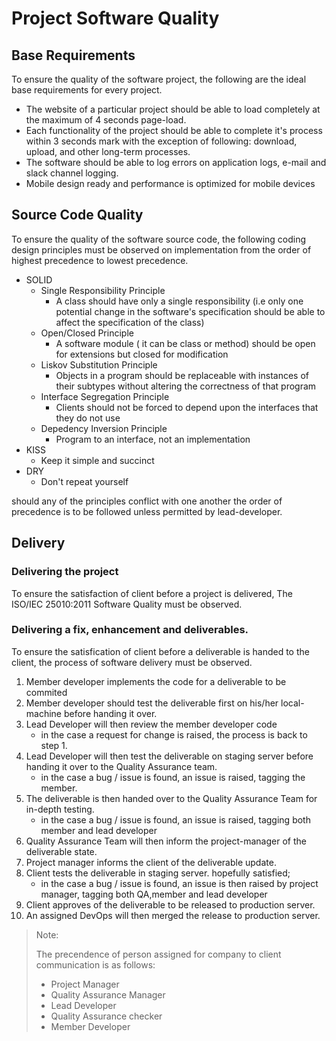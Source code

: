 # Project Software Quality

## Base Requirements<a name="base-requirements"></a>

To ensure the quality of the software project, the following are the ideal base requirements for every project.

- The website of a particular project should be able to load completely at the maximum of 4 seconds page-load.
- Each functionality of the project should be able to complete it's process within 3 seconds mark with the exception of following: download, upload, and other long-term processes.
- The software should be able to log errors on application logs, e-mail and slack channel logging.
- Mobile design ready and performance is optimized for mobile devices

## Source Code Quality<a name="source-code-quality"></a>

To ensure the quality of the software source code, the following coding design principles must be observed on implementation from the order of highest precedence to lowest precedence.

- SOLID
  - Single Responsibility Principle
    - A class should have only a single responsibility (i.e only one potential change in the software's specification should be able to affect the specification of the class)
  - Open/Closed Principle
    - A software module ( it can be class or method) should be open for extensions but closed for modification
  - Liskov Substitution Principle
    - Objects in a program should be replaceable with instances of their subtypes without altering the correctness of that program
  - Interface Segregation Principle
    - Clients should not be forced to depend upon the interfaces that they do not use
  - Depedency Inversion Principle
    - Program to an interface, not an implementation
- KISS
  - Keep it simple and succinct
- DRY
  - Don't repeat yourself

should any of the principles conflict with one another the order of precedence is to be followed unless permitted by lead-developer.

## Delivery

### Delivering the project

To ensure the satisfaction of client before a project is delivered, The ISO/IEC 25010:2011 Software Quality must be observed.

### Delivering a fix, enhancement and deliverables.

To ensure the satisfication of client before a deliverable is handed to the client, the process of software delivery must be observed.

1. Member developer implements the code for a deliverable to be commited
2. Member developer should test the deliverable first on his/her local-machine before handing it over.
3. Lead Developer will then review the member developer code
   - in the case a request for change is raised, the process is back to step 1.
4. Lead Developer will then test the deliverable on staging server before handing it over to the Quality Assurance team.
   - in the case a bug / issue is found, an issue is raised, tagging the member.
5. The deliverable is then handed over to the Quality Assurance Team for in-depth testing.
   - in the case a bug / issue is found, an issue is raised, tagging both member and lead developer
6. Quality Assurance Team will then inform the project-manager of the deliverable state.
7. Project manager informs the client of the deliverable update.
8. Client tests the deliverable in staging server. hopefully satisfied;
   - in the case a bug / issue is found, an issue is then raised by project manager, tagging both QA,member and lead developer
9. Client approves of the deliverable to be released to production server.
10. An assigned DevOps will then merged the release to production server.

> Note:
>
> The precendence of person assigned for company to client communication is as follows:
>
> - Project Manager
> - Quality Assurance Manager
> - Lead Developer
> - Quality Assurance checker
> - Member Developer
